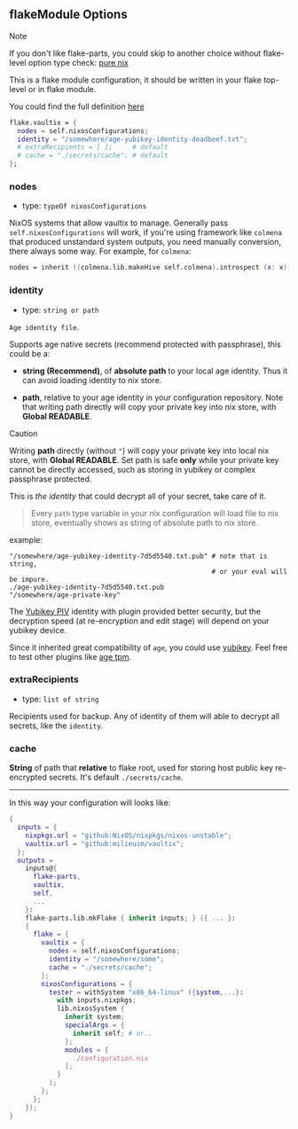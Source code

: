 ## flakeModule Options

> [!NOTE]
> If you don't like flake-parts, you could skip to another choice without flake-level option type check: [pure nix](./pure-nix-config.md)


This is a flake module configuration, it should be written in your flake top-level or in flake module.

You could find the full definition [here](https://github.com/milieuim/vaultix/blob/main/flake-module.nix)

```nix
flake.vaultix = {
  nodes = self.nixosConfigurations;
  identity = "/somewhere/age-yubikey-identity-deadbeef.txt";
  # extraRecipients = [ ];     # default
  # cache = "./secrets/cache"; # default
};
```

### nodes

+ type: `typeOf nixosConfigurations`

NixOS systems that allow vaultix to manage. Generally pass `self.nixosConfigurations` will work, if you're using framework like `colmena` that produced unstandard system outputs, you need manually conversion, there always some way. For example, for `colmena`:

```nix
nodes = inherit ((colmena.lib.makeHive self.colmena).introspect (x: x)) nodes;
```


### identity

+ type: `string or path`

`Age identity file`.

Supports age native secrets (recommend protected with passphrase), this could be a:

+ **string (Recommend)**, of **absolute path** to your local age identity. Thus it can avoid loading identity to nix store.

+ **path**, relative to your age identity in your configuration repository. Note that writing path directly will copy your private key into nix store, with **Global READABLE**.

> [!CAUTION]  
> Writing **path** directly (without `"`) will copy your private key into local nix store, with **Global READABLE**. Set path is safe **only** while your private key cannot be directly accessed, such as storing in yubikey or complex passphrase protected.


This is *the identity* that could decrypt all of your secret, take care of it.

> Every `path` type variable in your nix configuration will load file to nix store, eventually shows as string of absolute path to nix store.

example:

```
"/somewhere/age-yubikey-identity-7d5d5540.txt.pub" # note that is string,
                                                   # or your eval will be impure.
./age-yubikey-identity-7d5d5540.txt.pub
"/somewhere/age-private-key"
```

The [Yubikey PIV](https://developers.yubico.com/yubico-piv-tool/YubiKey_PIV_introduction.html) identity with plugin provided better security, but the decryption speed (at re-encryption and edit stage) will depend on your yubikey device.

Since it inherited great compatibility of `age`, you could use [yubikey](https://github.com/str4d/age-plugin-yubikey). Feel free to test other plugins like [age tpm](https://github.com/Foxboron/age-plugin-tpm). 



### extraRecipients

+ type: `list of string`

Recipients used for backup. Any of identity of them will able to decrypt all secrets, like the `identity`.

### cache

**String** of path that **relative** to flake root, used for storing host public key
re-encrypted secrets. It's default `./secrets/cache`.


---

In this way your configuration will looks like:

```nix
{
  inputs = {
    nixpkgs.url = "github:NixOS/nixpkgs/nixos-unstable";
    vaultix.url = "github:milieuim/vaultix";
  };
  outputs =
    inputs@{
      flake-parts,
      vaultix,
      self,
      ...
    }:
    flake-parts.lib.mkFlake { inherit inputs; } ({ ... }:
    {
      flake = {
        vaultix = {
          nodes = self.nixosConfigurations;
          identity = "/somewhere/some";
          cache = "./secrets/cache";
        };
        nixosConfigurations = {
          tester = withSystem "x86_64-linux" ({system,...}:
            with inputs.nixpkgs;
            lib.nixosSystem {
              inherit system;
              specialArgs = {
                inherit self; # or..
              };
              modules = [
                ./configuration.nix
              ];
            }
          );
        };
      };
    });
}
```

